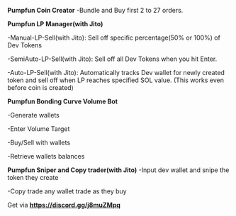 **Pumpfun Coin Creator**
-Bundle and Buy first 2 to 27 orders.

**Pumpfun LP Manager(with Jito)**

-Manual-LP-Sell(with Jito): Sell off specific percentage(50% or 100%) of Dev Tokens

-SemiAuto-LP-Sell(with Jito): Sell off all Dev Tokens when you hit Enter.

-Auto-LP-Sell(with Jito): Automatically tracks Dev wallet for newly created token and sell off when LP reaches specified SOL value. (This works even before coin is created)

**Pumpfun Bonding Curve Volume Bot**

-Generate wallets

-Enter Volume Target

-Buy/Sell with wallets

-Retrieve wallets balances


**Pumpfun Sniper and Copy trader(with Jito)**
-Input dev wallet and snipe the token they create

-Copy trade any wallet trade as they buy


Get via **https://discord.gg/j8muZMpq**
